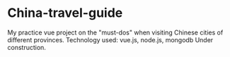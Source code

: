 # China-travel-guide
My practice vue project on the "must-dos" when visiting Chinese cities of different provinces.
Technology used: vue.js, node.js, mongodb
Under construction.

